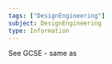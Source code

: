 ```yaml
---
tags: ["DesignEngineering"]
subject: DesignEngineering
type: Information
---
```


See GCSE - same as